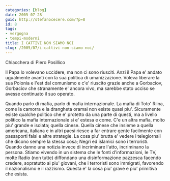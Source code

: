 ```yaml
---
categories: [blog]
date: 2005-07-28
guid: http://stefanocecere.com/?p=8
id: 8
tags:
- vergogna
- tempi-moderni
title: I CATTIVI NON SIAMO NOI
slug: /2005/07/i-cattivi-non-siamo-noi/
---
```


Chiacchera di Piero Posillico

Il Papa lo volevano uccidere, ma non ci sono riusciti. Anzi il Papa e' andato ugualmente avanti con la sua politica di umanizzazione. Voleva liberare la sua Polonia e l'est dal comunismo e c'e' riuscito grazie anche a Gorbaciov, Gorbaciov che stranamente e' ancora vivo, ma sarebbe stato ucciso se avesse continuato il suo operato.
 
Quando parlo di mafia, parlo di mafia internazionale. La mafia di Toto' Riina, come la camorra e la drangheta oramai non esiste quasi piu'. Sicuramente esiste qualche politico che e' protetto da una parte di questi, ma a livello politico la mafia internazionale si e' estesa e come. C'e un altra mafia, molto piu' grande e isolata; quella cinese. Quella cinese che insieme a quella americana, italiana e in altri paesi riesce a far entrare gente facilmente con passaporti falsi e altre strategie. La cosa piu' brutta e' vedere i telegiornali che dicono sempre la stessa cosa; Negri ed islamici sono i terroristi. Quando danno una notizia invece di incriminare l'atto, incriminano la persona. Stiamo vivendo in un sistema che le fonti d'informazioni, le TV, molte Radio (non tutte) diffondano una disinformazione pazzesca facendo credere, sopratutto ai piu' giovani, che i terroristi sono immigrati, favorendo il nazionalismo e il razzismo. Questa e' la cosa piu' grave e piu' primitiva che esista.
